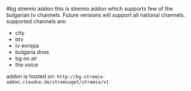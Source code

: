 #bg stremio addon
this is stremio addon which supports few of the bulgarian tv channels. Future versions will support all national channels.
supported channels are:
- city
- btv
- tv evropa
- bulgaria dnes
- bg on air
- the voice 

addon is hosted on: 
`http://bg-stremio-addon.cloudno.de/stremioget/stremio/v1`
